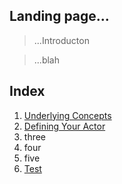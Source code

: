 

## Landing page...
> ...Introducton




> ...blah

## Index
1. [Underlying Concepts](../docs/1_concepts/concepts.md)
2. [Defining Your Actor](../docs/2_actors/your_actor.md)
3. three
4. four
5. five
6. [Test](/docs/test.md)








